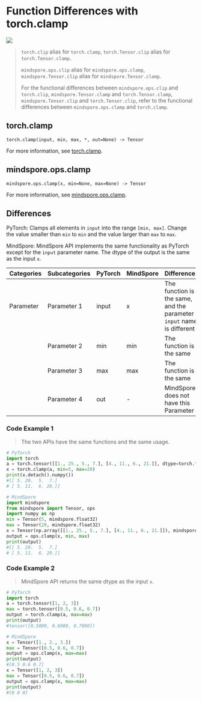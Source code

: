 # Function Differences with torch.clamp

<a href="https://gitee.com/mindspore/docs/blob/master/docs/mindspore/source_en/note/api_mapping/pytorch_diff/clamp.md" target="_blank"><img src="https://mindspore-website.obs.cn-north-4.myhuaweicloud.com/website-images/master/resource/_static/logo_source_en.png"></a>

> `torch.clip` alias for `torch.clamp`, `torch.Tensor.clip` alias for `torch.Tensor.clamp`.
>
> `mindspore.ops.clip` alias for `mindspore.ops.clamp`, `mindspore.Tensor.clip` alias for `mindspore.Tensor.clamp`.
>
> For the functional differences between `mindspore.ops.clip` and `torch.clip`, `mindspore.Tensor.clamp` and `torch.Tensor.clamp`, `mindspore.Tensor.clip` and `torch.Tensor.clip`, refer to the functional differences between `mindspore.ops.clamp` and `torch.clamp`.

## torch.clamp

```text
torch.clamp(input, min, max, *, out=None) -> Tensor
```

For more information, see [torch.clamp](https://pytorch.org/docs/1.8.1/generated/torch.clamp.html).

## mindspore.ops.clamp

```text
mindspore.ops.clamp(x, min=None, max=None) -> Tensor
```

For more information, see [mindspore.ops.clamp](https://mindspore.cn/docs/en/master/api_python/ops/mindspore.ops.clamp.html).

## Differences

PyTorch: Clamps all elements in `input` into the range `[min, max]`. Change the value smaller than `min` to `min` and the value larger than `max` to `max`.

MindSpore: MindSpore API implements the same functionality as PyTorch except for the `input` parameter name. The dtype of the output is the same as the input `x`.

| Categories | Subcategories | PyTorch | MindSpore | Differences       |
| --- |---------------|---------| --- |-------------------------------------------------------------------|
|Parameter | Parameter 1 | input   | x | The function is the same, and the parameter `input` name is different |
| | Parameter 2   | min  | min | The function is the same          |
| | Parameter 3   | max  | max | The function is the same          |
| | Parameter 4   | out  | - | MindSpore does not have this Parameter      |

### Code Example 1

> The two APIs have the same functions and the same usage.

```python
# PyTorch
import torch
a = torch.tensor([[1., 25., 5., 7.], [4., 11., 6., 21.]], dtype=torch.float32)
x = torch.clamp(a, min=5, max=20)
print(x.detach().numpy())
#[[ 5. 20.  5.  7.]
# [ 5. 11.  6. 20.]]

# MindSpore
import mindspore
from mindspore import Tensor, ops
import numpy as np
min = Tensor(5, mindspore.float32)
max = Tensor(20, mindspore.float32)
x = Tensor(np.array([[1., 25., 5., 7.], [4., 11., 6., 21.]]), mindspore.float32)
output = ops.clamp(x, min, max)
print(output)
#[[ 5. 20.  5.  7.]
# [ 5. 11.  6. 20.]]
```

### Code Example 2

> MindSpore API returns the same dtype as the input `x`.

```python
# PyTorch
import torch
a = torch.tensor([1, 2, 3])
max = torch.tensor([0.5, 0.6, 0.7])
output = torch.clamp(a, max=max)
print(output)
#tensor([0.5000, 0.6000, 0.7000])

# MindSpore
x = Tensor([1., 2., 3.])
max = Tensor([0.5, 0.6, 0.7])
output = ops.clamp(x, max=max)
print(output)
#[0.5 0.6 0.7]
x = Tensor([1, 2, 3])
max = Tensor([0.5, 0.6, 0.7])
output = ops.clamp(x, max=max)
print(output)
#[0 0 0]
```
